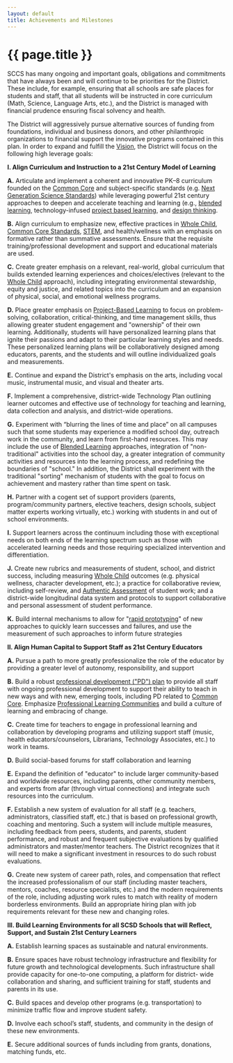 ```yaml
---
layout: default
title: Achievements and Milestones
---
```


{{ page.title }}
================

SCCS has many ongoing and important goals, obligations and commitments that 
have always been and will continue to be priorities for the District.  These include, 
for example, ensuring that all schools are safe places for students and staff, that 
all students will be instructed in core curriculum (Math, Science, Language Arts, 
etc.), and the District is managed with financial prudence ensuring fiscal solvency 
and health. 

The District will aggressively pursue alternative sources of funding from 
foundations, individual and business donors, and other philanthropic 
organizations to financial support the innovative programs contained in this plan.
In order to expand and fulfill the [Vision](vision.html), the District will focus on the 
following high leverage goals: 

**I. Align Curriculum and Instruction to a 21st Century Model of Learning**

**A.** Articulate and implement a coherent and innovative PK–8 curriculum 
founded on the [Common Core](http://www.commoncore.org/) and subject-specific standards (e.g. 
[Next Generation Science Standards](http://www.nextgenscience.org/)) while leveraging powerful 21st
century approaches to deepen and accelerate teaching and learning 
(e.g., [blended learning](http://weblearning.psu.edu/blended-learning-initiative/what_is_blended_learning), 
technology-infused [project based learning](https://en.wikipedia.org/wiki/Project-Based_Learning), and 
[design thinking](https://en.wikipedia.org/wiki/Design_thinking).

**B.** Align curriculum to emphasize new, effective practices in [Whole Child](http://www.wholechildeducation.org/about), 
[Common Core Standards](http://www.commoncore.org/), [STEM](http://en.wikipedia.org/wiki/STEM_fields), and health/wellness with an 
emphasis on formative rather than summative assessments.  Ensure 
that the requisite training/professional development and support and 
educational materials are used.  

**C.** Create greater emphasis on a relevant, real-world, global curriculum 
that builds extended learning experiences and choices/electives
(relevant to the [Whole Child](http://www.wholechildeducation.org/about) approach), including integrating 
environmental stewardship, equity and justice, and related topics into 
the curriculum and an expansion of physical, social, and emotional 
wellness programs.

**D.** Place greater emphasis on [Project-Based Learning](https://en.wikipedia.org/wiki/Project-Based_Learning) to focus on 
problem-solving, collaboration, critical-thinking, and time management 
skills, thus allowing greater student engagement and "ownership" of 
their own learning.  Additionally, students will have personalized 
learning plans that ignite their passions and adapt to their particular
learning styles and needs.  These personalized learning plans will be 
collaboratively designed among educators, parents, and the 
students and will outline individualized goals and measurements.

**E.** Continue and expand the District's emphasis on the arts, including 
vocal music, instrumental music, and visual and theater arts.

**F.** Implement a comprehensive, district-wide Technology Plan outlining 
learner outcomes and effective use of technology for teaching and 
learning, data collection and analysis, and district-wide operations. 

**G.** Experiment with “blurring the lines of time and place” on all campuses 
such that some students may experience a modified school day, 
outreach work in the community, and learn from first-hand resources.  This may include the use of 
[Blended Learning](http://weblearning.psu.edu/blended-learning-initiative/what_is_blended_learning) approaches, 
integration of "non-traditional" activities 
into the school day, a greater integration of community activities and 
resources into the learning process, and redefining the boundaries of 
"school."  In addition, the District shall experiment with the traditional 
"sorting" mechanism of students with the goal to focus on achievement 
and mastery rather than time spent on task.

**H.** Partner with a cogent set of support providers (parents, 
program/community partners, elective teachers, design schools,
subject matter experts working virtually, etc.) working with students in 
and out of school environments.

**I.** Support learners across the continuum including those with 
exceptional needs on both ends of the learning spectrum such as 
those with accelerated learning needs and those requiring specialized 
intervention and differentiation.

**J.** Create new rubrics and measurements of student, school, and district 
success, including measuring [Whole Child](http://www.wholechildeducation.org/about) outcomes (e.g. physical 
wellness, character development, etc.); a practice for collaborative 
review, including self-review, and [Authentic Assessment](http://jfmueller.faculty.noctrl.edu/toolbox/whatisit.htm) of student 
work; and a district-wide longitudinal data system and protocols to 
support collaborative and personal assessment of student 
performance.

**K.** Build internal mechanisms to allow for "[rapid prototyping](http://en.wikipedia.org/wiki/Rapid_prototyping)" of new 
approaches to quickly learn successes and failures, and use the 
measurement of such approaches to inform future strategies

**II. Align Human Capital to Support Staff as 21st Century Educators**

**A.** Pursue a path to more greatly professionalize the role of the educator 
by providing a greater level of autonomy, responsibility, and support  

**B.** Build a robust [professional development ("PD") plan](http://en.wikipedia.org/wiki/Personal_development_planning) to provide all staff 
with ongoing professional development to support their ability to teach 
in new ways and with new, emerging tools, including PD related to 
[Common Core](http://www.commoncore.org/). Emphasize [Professional Learning Communities](https://en.wikipedia.org/wiki/Professional_Learning_Community) and 
build a culture of learning and embracing of change.

**C.** Create time for teachers to engage in professional learning and 
collaboration by developing programs and utilizing support staff (music, 
health educators/counselors, Librarians, Technology Associates, etc.) 
to work in teams.

**D.** Build social-based forums for staff collaboration and learning

**E.** Expand the definition of "educator" to include larger community-based 
and worldwide resources, including parents, other community 
members, and experts from afar (through virtual connections) and 
integrate such resources into the curriculum.

**F.** Establish a new system of evaluation for all staff (e.g. teachers, 
administrators, classified staff, etc.) that is based on professional 
growth, coaching and mentoring.  Such a system will include multiple
measures, including feedback from peers, students, and parents, 
student performance, and robust and frequent subjective evaluations 
by qualified administrators and master/mentor teachers. The District 
recognizes that it will need to make a significant investment in 
resources to do such robust evaluations.

**G.** Create new system of career path, roles, and compensation that reflect 
the increased professionalism of our staff (including master teachers, 
mentors, coaches, resource specialists, etc.) and the modern 
requirements of the role, including adjusting work rules to match with 
reality of modern borderless environments.  Build an appropriate hiring 
plan with job requirements relevant for these new and changing roles.

**III. Build Learning Environments for all SCSD Schools that will Reflect, 
Support, and Sustain 21st Century Learners**

**A.** Establish learning spaces as sustainable and natural environments.

**B.** Ensure spaces have robust technology infrastructure and flexibility for 
future growth and technological developments.  Such infrastructure 
shall provide capacity for one-to-one computing, a platform for district-
wide collaboration and sharing, and sufficient training for staff, students 
and parents in its use.

**C.** Build spaces and develop other programs (e.g. transportation) to 
minimize traffic flow and improve student safety.

**D.** Involve each school’s staff, students, and community in the design of 
these new environments.

**E.** Secure additional sources of funds including from grants, donations, 
matching funds, etc.
